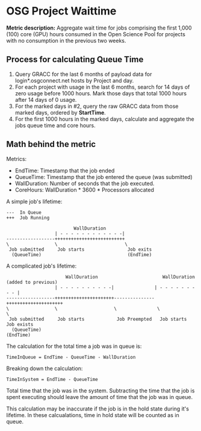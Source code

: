 OSG Project Waittime
=================

**Metric description:** Aggregate wait time for jobs comprising the first 1,000 (100) core (GPU) hours consumed in the Open Science Pool for projects with no consumption in the previous two weeks.

Process for calculating Queue Time
----------------------------------

1. Query GRACC for the last 6 months of payload data for login*.osgconnect.net hosts by Project and day.
2. For each project with usage in the last 6 months, search for 14 days of zero usage before 1000 hours.  Mark those days that total 1000 hours after 14 days of 0 usage.
3. For the marked days in #2, query the raw GRACC data from those marked days, ordered by **StartTime**.
4. For the first 1000 hours in the marked days, calculate and aggregate the jobs queue time and core hours.


Math behind the metric
----------------------

Metrics:
* EndTime: Timestamp that the job ended
* QueueTime: Timestamp that the job entered the queue (was submitted)
* WallDuration: Number of seconds that the job executed.
* CoreHours: WallDuration * 3600 * Processors allocated

A simple job's lifetime:

    ---  In Queue
    +++  Job Running

                             WallDuration
                      | - - - - - - - - - - - -|
    ------------------++++++++++++++++++++++++++
    \                 \                         \
     Job submitted     Job starts                Job exits
      (QueueTime)                                (EndTime)

A complicated job's lifetime:

                          WallDuration                        WallDuration (added to previous)
                      | - - - - - - - - - -|               | - - - - - - - - - |
    ------------------++++++++++++++++++++++---------------+++++++++++++++++++++
    \                 \                     \               \                   \
     Job submitted     Job starts            Job Preempted   Job starts          Job exists
      (QueueTime)                                                                (EndTime)



The calculation for the total time a job was in queue is:

    TimeInQueue = EndTime - QueueTime - WallDuration

Breaking down the calculation:

    TimeInSystem = EndTime - QueueTime

Total time that the job was in the system.  Subtracting the time that the job is spent executing should leave the amount of time that the job was in queue.

This calculation may be inaccurate if the job is in the hold state during it's lifetime.  In these calcualations, time in hold state will be counted as in queue.

